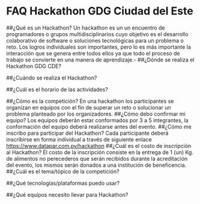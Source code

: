# FAQ Hackathon GDG Ciudad del Este

##¿Qué es un Hackathon?
Un hackathon es un un encuentro de programadores o grupos multidisciplinarios cuyo objetivo es el desarrollo colaborativo de software o soluciones tecnológicas para un problema o reto. Los logros individuales son importantes, pero lo es más importante la interacción que se genera entre todos ellos ya que todo el proceso de trabajo se convierte en una manera de aprendizaje.-
##¿Dónde se realiza el Hackathon GDG CDE?

##¿Cuándo se realiza el Hackathon?

##¿Cuál es el horario de las actividades?

##¿Cómo  es la competición?
En una hackathon los participantes se organizan en equipos con el fin de superar un reto o solucionar un problema planteado por los organizadores.
##¿Cómo debo confirmar mi equipo?
Los equipos deberán estar conformados por 3 a 5 integrantes, la conformación del equipo deberá realizarse antes del evento. 
##¿Cómo me inscribo para participar del Hackathon?
Cada participante deberá inscribirse en forma individual a través de siguiente enlace https://www.datapar.com.py/hackathon
##¿Cuál es el costo de inscripción al Hackathon?
El costo de la inscripción consiste en la entrega de 1 (un) Kg. de alimentos no perecederos que serán recibidos durante la acreditación del evento, los mismos serán donados a una institución de beneficencia.
##¿Cuál es el tema/tópico de la competición?

##¿Qué tecnologías/plataformas puedo usar?

##¿Qué equipos necesito llevar para Hackathon?

